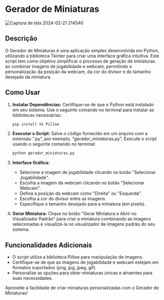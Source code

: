 # Gerador de Miniaturas
![Captura de tela 2024-02-21 214540](https://github.com/DuanLeeDom/Creat-Tumbnaill/assets/116463153/d6a2867a-3336-4bfb-9575-40ab0f99ca24)

## Descrição

O Gerador de Miniaturas é uma aplicação simples desenvolvida em Python, utilizando a biblioteca Tkinter para criar uma interface gráfica intuitiva. Este script tem como objetivo simplificar o processo de geração de miniaturas ao combinar imagens de jogabilidade e webcam, permitindo a personalização da posição da webcam, da cor do divisor e do tamanho desejado da miniatura.

## Como Usar

1. **Instalar Dependências:**
   Certifique-se de que o Python está instalado em seu sistema. Use o seguinte comando no terminal para instalar as bibliotecas necessárias:

   ```bash
   pip install tk Pillow
   ```

2. **Executar o Script:**
   Salve o código fornecido em um arquivo com a extensão ".py", por exemplo, "gerador_miniaturas.py". Execute o script usando o seguinte comando no terminal:

   ```bash
   python gerador_miniaturas.py
   ```

3. **Interface Gráfica:**
   - Selecione a imagem de jogabilidade clicando no botão "Selecionar Jogabilidade".
   - Escolha a imagem da webcam clicando no botão "Selecionar Webcam".
   - Defina a posição da webcam como "Direita" ou "Esquerda".
   - Escolha a cor do divisor entre as imagens.
   - Especifique o tamanho desejado para a miniatura (em pixels).

4. **Gerar Miniatura:**
   Clique no botão "Gerar Miniatura e Abrir no Visualizador Padrão" para criar a miniatura combinando as imagens selecionadas e visualizá-la no visualizador de imagens padrão do seu sistema.

## Funcionalidades Adicionais

- O script utiliza a biblioteca Pillow para manipulação de imagens.
- Certifique-se de que as imagens de jogabilidade e webcam estejam em formatos suportados (png, jpg, jpeg, gif).
- Personalize as opções para obter miniaturas únicas e atraentes para suas necessidades.

Aproveite a facilidade de criar miniaturas personalizadas com o Gerador de Miniaturas!
